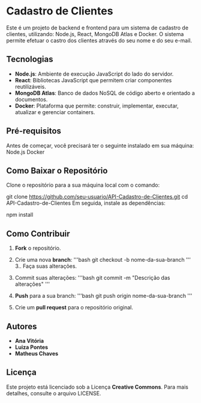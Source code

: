 # Cadastro de Clientes 
Este é um projeto de backend e frontend para um sistema de cadastro de clientes, utilizando: Node.js, React, MongoDB Atlas e Docker. O sistema permite efetuar o castro dos clientes através do seu nome e do seu e-mail. 

## Tecnologias
- **Node.js**: Ambiente de execução JavaScript do lado do servidor.
- **React**: Bibliotecas JavaScript que permitem criar componentes reutilizáveis.
- **MongoDB Atlas**: Banco de dados NoSQL de código aberto e orientado a documentos.
- **Docker**: Plataforma que permite: construir, implementar, executar, atualizar e gerenciar containers.

## Pré-requisitos

Antes de começar, você precisará ter o seguinte instalado em sua máquina:
Node.js
Docker

## Como Baixar o Repositório
Clone o repositório para a sua máquina local com o comando:

git clone https://github.com/seu-usuario/API-Cadastro-de-Clientes.git
cd API-Cadastro-de-Clientes
Em seguida, instale as dependências:

npm install

## Como Contribuir
1. **Fork** o repositório.
2. Crie uma nova **branch**:
'''bash
 git checkout -b nome-da-sua-branch
'''
3.. Faça suas alterações.

4. Commit suas alterações:
'''bash
git commit -m "Descrição das alterações"
'''
5. **Push** para a sua branch:
'''bash
git push origin nome-da-sua-branch
'''
6. Crie um **pull request** para o repositório original.

## Autores
- **Ana Vitória**
- **Luiza Pontes**
- **Matheus Chaves** 

## Licença
Este projeto está licenciado sob a Licença **Creative Commons**. Para mais detalhes, consulte o arquivo LICENSE.

